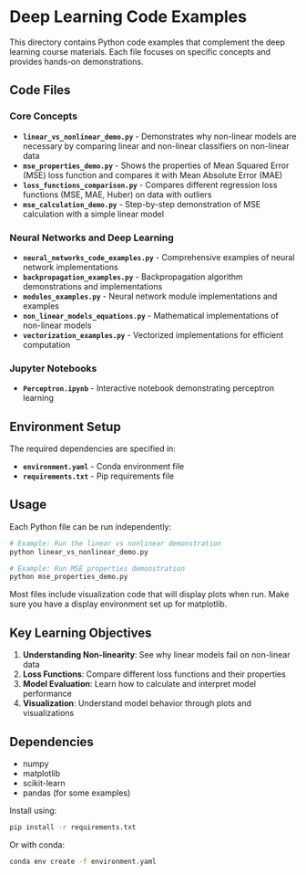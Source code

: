 # Deep Learning Code Examples

This directory contains Python code examples that complement the deep learning course materials. Each file focuses on specific concepts and provides hands-on demonstrations.

## Code Files

### Core Concepts

- **`linear_vs_nonlinear_demo.py`** - Demonstrates why non-linear models are necessary by comparing linear and non-linear classifiers on non-linear data
- **`mse_properties_demo.py`** - Shows the properties of Mean Squared Error (MSE) loss function and compares it with Mean Absolute Error (MAE)
- **`loss_functions_comparison.py`** - Compares different regression loss functions (MSE, MAE, Huber) on data with outliers
- **`mse_calculation_demo.py`** - Step-by-step demonstration of MSE calculation with a simple linear model

### Neural Networks and Deep Learning

- **`neural_networks_code_examples.py`** - Comprehensive examples of neural network implementations
- **`backpropagation_examples.py`** - Backpropagation algorithm demonstrations and implementations
- **`modules_examples.py`** - Neural network module implementations and examples
- **`non_linear_models_equations.py`** - Mathematical implementations of non-linear models
- **`vectorization_examples.py`** - Vectorized implementations for efficient computation

### Jupyter Notebooks

- **`Perceptron.ipynb`** - Interactive notebook demonstrating perceptron learning

## Environment Setup

The required dependencies are specified in:
- **`environment.yaml`** - Conda environment file
- **`requirements.txt`** - Pip requirements file

## Usage

Each Python file can be run independently:

```bash
# Example: Run the linear vs nonlinear demonstration
python linear_vs_nonlinear_demo.py

# Example: Run MSE properties demonstration
python mse_properties_demo.py
```

Most files include visualization code that will display plots when run. Make sure you have a display environment set up for matplotlib.

## Key Learning Objectives

1. **Understanding Non-linearity**: See why linear models fail on non-linear data
2. **Loss Functions**: Compare different loss functions and their properties
3. **Model Evaluation**: Learn how to calculate and interpret model performance
4. **Visualization**: Understand model behavior through plots and visualizations

## Dependencies

- numpy
- matplotlib
- scikit-learn
- pandas (for some examples)

Install using:
```bash
pip install -r requirements.txt
```

Or with conda:
```bash
conda env create -f environment.yaml
```
